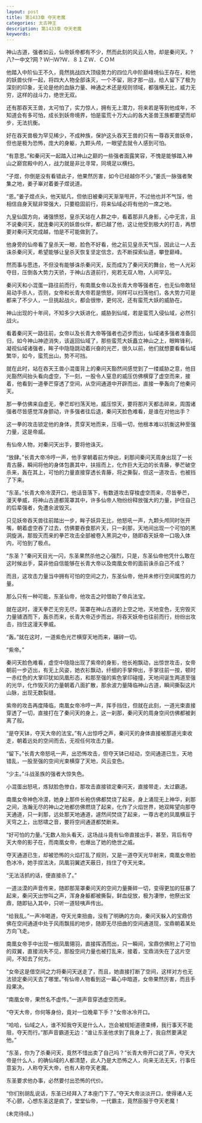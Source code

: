```yaml
---
layout: post
title: 第1433章 夺天老魔
categories: 太古神王
description: 第1433章 夺天老魔
keywords:
---
```


神山古道，强者如云，仙帝妖帝都有不少，然而此刻的风云人物，却是秦问天。?八?一中文?网 ? Ｗ㈠Ｗ?Ｗ．８１ＺＷ．ＣＯＭ

他踏入中阶仙王不久，竟然挑战四大顶级势力的四位凡中阶巅峰境仙王存在，和他的妖兽伙伴一起，将四大人物全部诛灭，一个不留，刚才那一战，给人留下了极为深刻的印象，无论是他的血脉力量、神通之术还是规则领域，都强横无比，威力无穷，这样的战斗力，绝世无双。

还有那吞天王兽，太可怕了，实力惊人，拥有无上潜力，将来若是等到他成年，不知道会有多可怕，成长到妖帝境界，怕是蛮荒十万大山的各大圣兽王族都要望而却步，无法抗衡。

好在吞天兽极为罕见稀少，不成种族，保护这头吞天王兽的只有一尊吞天兽妖帝，但也是极为恐怖，庞大的身躯，九颗头颅，一眼望去就令人感到可怕。

“有意思。”和秦问天一起踏入过神山之巅的一些强者面露笑容，不愧是能够踏入神山之巅宫殿中的人，战力就是非比寻常，同境足以横扫。

“子煜，你倒是没有看错此子，他果然厉害，如今已经越你不少。”姜氏一脉强者聚集之地，姜子崋对着姜子煜说道。

“恩。”姜子煜点头，他天赋凡，但依旧被秦问天渐渐甩开，不过他也并不气馁，他相信自身天赋非常强大，只要稳固前行，将来仙域必将有他的一席之地。

九皇仙国方向，诸强愤怒，皇杀天站在人群之中，看着那非凡身影，心中无言，且不说秦问天，就连秦问天的妖兽伙伴，都已越了他，这让他受到极大的打击，再想要对秦问天完成越，怕是不可能做到了。

他身旁的仙帝看了皇杀天一眼，脸色不好看，他之前见皇杀天气馁，因此让一人去诛杀秦问天，希望能够让皇杀天恢复坚定信念，去不断探索仙道，攀登巅峰。

然而事与愿违，不但没有能够诛杀秦问天，反而成为了秦问天的舞台，他一人光彩夺目，压倒各大势力天骄，于神山古道前行，宛若无双人物，人间罕见。

秦问天和小混蛋一路往前而行，有南凰女帝以及长青大帝等强者在，也无仙帝敢轻易动手杀人，否则，女帝和长青大帝若是愤怒，同样可以扫荡他们，各大势力可是都来了不少人，一旦挑起战火，都会很惨，更何况，还有蛮荒大妖的威胁在。

神山出现的十年间，不知多少大妖进化，威胁到仙域，若是蛮荒入侵仙域，必然引战火。

看着秦问天一路往前，女帝以及长青大帝等强者也迈步而出，仙域诸多强者准备回归，如今神山神迹消失，该返回仙域了，那些蛮荒大妖矗立神山之上，眼眸锋利，凝视仙域诸强者，眸子中隐隐跳动着兴奋的光芒，很久以前，他们就想要看看仙域繁华，如今，蛮荒出山，势不可挡。

就在此时，站在吞天王兽小混蛋背上的秦问天豁然间感觉到了一缕威胁之意，他目光豁然间抬头看向虚空，下一刻，一股令人窒息的威压仿佛横穿了虚空而来，接着，他看到一道拳芒穿透了空间，从空间通道中开辟而出，直接一拳轰向了他秦问天。

那一拳仿佛来自虚无，拳芒却扫荡天地，威压惊天，要将那片天都击碎来，周围诸强者尽皆感觉浑身颤动，许多强者往后退，秦问天脸色难看，是谁在对他出手？

这一拳的攻击锁定他的身体，贯穿天地而来，压塌一切，他根本难以抗衡这种至强力量，这是帝威。

有仙帝人物，对秦问天出手，要将他诛灭。

“放肆。”长青大帝冷哼一声，他手掌朝着前方伸出，刹那间秦问天周身出现了一长青古藤，瞬间将他的身体包裹其中，扶摇而上，化作巨大无边的长青藤，拳芒破空杀来，轰在其上，可怕的力量直接穿透长青藤，将之撕裂，但这一道攻击，也被挡了下来。

“东圣。”长青大帝冷漠开口，他话音落下，有数道攻击穿梭虚空而来，尽皆拳芒，漫天拳威，将神山古道都笼罩其中，许多仙帝人物纷纷释放强大的力量，护住自己的后辈强者，免遭余波毁灭。

只见妖帝吞天兽往前踏出一步，眸子妖异无比，他怒吼一声，九颗头颅同时张开嘴，朝着虚空吞了过去，仿佛要吞食那片天，只一刹那，天地间出现一个可怕的黑洞旋涡，那毁灭而来的拳芒攻击全部被卷入黑洞之中，随即吞天妖帝一口吸入体内，可怕到了极点。

“东圣？”秦问天目光一闪，东圣果然杀他之心强烈，只是，东圣仙帝他凭什么敢在这时候出手，莫非他自信能够在长青大帝以及南凰女帝的面前诛杀自己不成？

而且，这攻击力量当中拥有可怕的空间之力，东圣仙帝，他并未修行空间属性的力量。

那么只有一种可能，东圣仙帝，他攻击之时借助了帝兵法宝。

就在这时，漫天拳芒无穷无尽，笼罩在神山古道的上空之地，天地变色，无穷毁灭力量铺洒而下，轰杀而来，长青大帝迈步而出，将吞天妖帝也往前而行，纷纷出攻击，挡住这漫天拳威。

“轰。”就在这时，一道紫色光芒横穿天地而来，碾碎一切。

“紫帝。”

秦问天脸色难看，虚空中隐隐出现了紫帝的身影，他长袍飘动，出惊世攻击，女帝朝前一步迈出，有无上风姿，她衣衫飘动，纤细的手掌伸出，手掌往前一按，顿时一赤红色的大掌印犹如凤凰形态，和那至强的紫色掌印碰撞，天地间诞生两道至强的光华，化作毁灭的力量朝着八面扩散，那余波力量降临神山古道，瞬间撕裂这片山脉，出现无数裂缝。

紫帝的攻击再度降临，南凰女帝冷哼一声，挥手挡住，但就在此刻，一道光束直接穿透了一切，直接打在了秦问天的身上，这一刹那，秦问天的周身空间仿佛都被剥离了般。

“是夺天钵，夺天大帝的法宝。”有人出惊呼之声，秦问天的身体直接被那道光束收走，朝着远处的空间而去，无视任何攻击力量。

“留下。”长青大帝怒吼一声，出恐怖攻击，但夺天钵已经动，空间通道已生，天地错乱，一股至强的空间光束横穿了天地，风云变色。

“少主。”斗战圣族的强者大惊失色。

小混蛋出怒吼，炼狱脸色惨白，那攻击直接锁定秦问天，直接带走，太过霸道。

南凰女帝神色冷漠，她身上那件长袍仿佛都焚烧了起来，身上涌现无上神华，刹那之间，浩瀚无尽的神山之地都仿佛燃烧了起来，化作了火焰世界，她双眸望向那夺天通道，只一刹那，远处那天地通道，遽然间焚烧了起来，一尊古老的凤凰横亘于天穹之上，出怒啸之音，要将空间通道都焚断来。

“好可怕的力量。”无数人抬头看天，这场战斗竟有仙帝直接出手，甚至，背后有夺天大帝的影子在，而南凰女帝，也爆出了她的绝世之威。

夺天通道已生，却被恐怖的火焰打乱了规则，又是一道夺天光华射来，南凰女帝脸色冰冷，她手捏法决，凤凰羽翼遮天蔽日，挡住了夺天光束。

“无法活抓的话，便直接杀了。”

一道淡漠的声音传来，随即那笼罩秦问天的空间力量撕碎一切，变得更加的狂暴了起来，秦问天出惨叫之声，浑身身躯都被撕裂，鲜血绽放，极为凄惨，他祭出宝鼎，随即钻入其中，只听一道轻咦声传出。

“给我乱。”一声冷喝道，夺天光束扭曲，没有了明确的方向，秦问天躲入的宝鼎仿佛在空间通道中处于风雨飘摇的地步，随即无尽扭曲的空间通道现，宝鼎朝着某处方向飞走。

南凰女帝手中出现一根凤凰翎羽，直接挥洒而出，只一瞬间，宝鼎仿佛附上了可怕的双翼，直接消失不见，那股空间力量也被打乱来，接着，宝鼎消失在了这片空间，不知去了何方。

“女帝这是借空间之力将秦问天送走了，而且，她直接打断了空间，这样对方也无法锁定秦问天去了哪里。”有仙帝人物看到这一幕心中暗道，女帝果然厉害，而且手段果决。

“南凰女帝，果然名不虚传。”一道声音穿透虚空而来。

“夺天大帝，你何等身份，竟对一位晚辈下手？”女帝冰冷开口。

“哈哈，仙域之人，谁不知我夺天是什么人，岂会被规矩道德束缚，我行事天不能阻，夺天而行。”那声音霸道无边：“谁让东圣他求到了我身上了，我自然要满足他。”

“东圣，你为了杀秦问天，竟然不惜出卖了自己吗？”长青大帝开口说了声，夺天大帝是什么人，的确仙域的人都清楚，此人乃是大恐怖之人，向来无法无天，行事任意妄为，人称夺天大帝，也有人称夺天老魔。

东圣要求他办事，必然要付出恐怖的代价。

“你们别胡乱说话，东圣已经拜入了本座门下了。”夺天大帝淡淡开口，使得诸人无不心颤，心想东圣这是疯了，堂堂仙帝，一代霸主，竟然臣服于夺天老魔！

(未完待续。)
